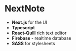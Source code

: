 # NextNote

- **Next.js** for the UI
- **Typescript**
- **React-Quill** rich text editor
- **Firebase** - realtime database
- **SASS** for stylesheets
